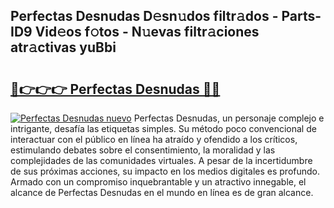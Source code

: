 ## Perfectas Desnudas D𝚎sn𝚞dos filtr𝚊dos - Parts-ID9 Vid𝚎os f𝚘tos - N𝚞evas filtr𝚊ciones atr𝚊ctivas yuBbi

# <h2><a href="http://mb7jqe.tromn.icu/?c=Perfectas+Desnudas">🔗👉👉👉 Perfectas Desnudas 🔗🔗</a></h2>

[![Perfectas Desnudas nuevo](https://i.imgur.com/pEAQMta.gif)](http://mb7jqe.tromn.icu/?c=Perfectas+Desnudas)
Perfectas Desnudas, un personaje complejo e intrigante, desafía las etiquetas simples. Su método poco convencional de interactuar con el público en línea ha atraído y ofendido a los críticos, estimulando debates sobre el consentimiento, la moralidad y las complejidades de las comunidades virtuales. A pesar de la incertidumbre de sus próximas acciones, su impacto en los medios digitales es profundo. Armado con un compromiso inquebrantable y un atractivo innegable, el alcance de Perfectas Desnudas en el mundo en línea es de gran alcance.

